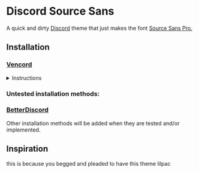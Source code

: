 # Discord Source Sans
A quick and dirty <a href="https://discord.com">Discord</a> theme that just makes the font <a href="https://www.1001fonts.com/source-sans-pro-font.html">Source Sans Pro.</a>

## Installation
<h3><a href="https://vencord.dev">Vencord</a></h3>
<details>
  <summary>Instructions</summary>

  ### Online

  + Copy the following link: https://github.com/TabTray/DCSourceSans/blob/main/SourceSans.theme.css
  + Go to the Discord application, then open User Settings, click on Themes and then Online Themes
  + Paste the link in the Online Themes box.

  The theme should automatically load when the box is deselected.

  To disable a theme added this way, either comment it out (using /* to start a comment and */ to end a comment) or delete the line.

  ### Local
  
  + Download the theme from the following link: https://github.com/TabTray/DCSourceSans/blob/main/SourceSans.theme.css
  + Go to the Discord application, then open User Settings, click on Themes, Local Themes, and click Open Themes Folder
  + Drag or copy and paste the file into the folder.

  The theme will show up with a card on the local themes screen. If the theme isnt automatically enabled, check that the toggle is enabled.
  
  Note that the theme will not automatically update if installed locally, and you will need to repeat this process every time you want to update the theme.
</details>
<h3>Untested installation methods:</h3>
<h3><a href="https://vencord.dev">BetterDiscord</a></h3>
Other installation methods will be added when they are tested and/or implemented.

## Inspiration
this is because you begged and pleaded to have this theme lilpac
